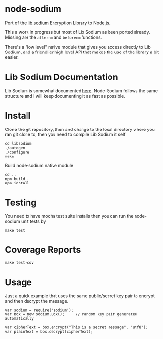 # node-sodium


Port of the [lib sodium](https://github.com/jedisct1/libsodium) Encryption Library to Node.js.

This a work in progress but most of Lib Sodium as been ported already. Missing are the `afternm` and `beforenm` functions.

There's a "low level" native module that gives you access directly to Lib Sodium, and a friendlier high level API that makes the use of the library a bit easier.

# Lib Sodium Documentation
Lib Sodium is somewhat documented [here](http://mob5.host.cs.st-andrews.ac.uk/html/). Node-Sodium follows the same structure and I will keep documenting it as fast as possible. 

# Install
Clone the git repository, then and change to the local directory where you ran git clone to, then you need to compile Lib Sodium it self

    cd libsodium
    ./autogen
    ./configure
    make

Build node-sodium native module

    cd ..
    npm build .
    npm install
    

# Testing
You need to have mocha test suite installs then you can run the node-sodium unit tests by

    make test
    
# Coverage Reports
	
	make test-cov
	
# Usage

Just a quick example that uses the same public/secret key pair to encrypt and then decrypt the message.

    var sodium = require('sodium');        
    var box = new sodium.Box();     // random key pair generated automatically
    
    var cipherText = box.encrypt("This is a secret message", "utf8");
    var plainText = box.decrypt(cipherText);
    


